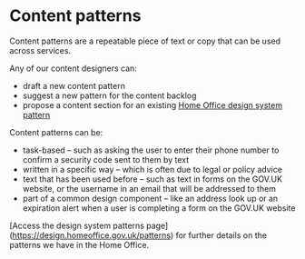Content patterns
================

Content patterns are a repeatable piece of text or copy that can be used across services.  

Any of our content designers can:  

-	draft a new content pattern  
-	suggest a new pattern for the content backlog  
-	propose a content section for an existing [Home Office design system pattern](https://design.homeoffice.gov.uk/patterns)


Content patterns can be: 

-	task-based – such as asking the user to enter their phone number to confirm a security code sent to them by text  
-	written in a specific way – which is often due to legal or policy advice  
-	text that has been used before – such as text in forms on the GOV.UK website, or the username in an email that will be addressed to them 
-	part of a common design component – like an address look up or an expiration alert when a user is completing a form on the GOV.UK website 
 
[Access the design system patterns page] (https://design.homeoffice.gov.uk/patterns) for further details on the patterns we have in the Home Office.  
